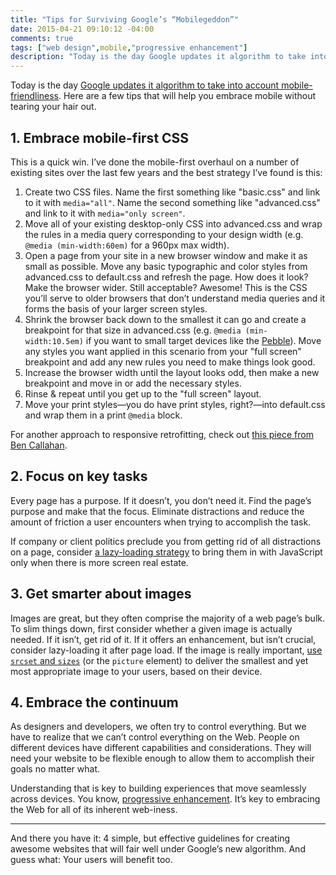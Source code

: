 ```yaml
---
title: "Tips for Surviving Google’s “Mobilegeddon”"
date: 2015-04-21 09:10:12 -04:00
comments: true
tags: ["web design",mobile,"progressive enhancement"]
description: "Today is the day Google updates it algorithm to take into account mobile-friendliness. Here are a few tips that will help you embrace mobile without tearing your hair out."
---
```


Today is the day [Google updates it algorithm to take into account mobile-friendliness](http://www.economist.com/news/business-and-finance/21648947-worlds-biggest-search-engine-shakes-up-its-algorithms-mobilegeddon). Here are a few tips that will help you embrace mobile without tearing your hair out.

<!-- more -->

## 1. Embrace mobile-first CSS

This is a quick win. I’ve done the mobile-first overhaul on a number of existing sites over the last few years and the best strategy I’ve found is this:

1. Create two CSS files. Name the first something like "basic.css" and link to it with `media="all"`. Name the second something like "advanced.css" and link to it with `media="only screen"`.
2. Move all of your existing desktop-only CSS into advanced.css and wrap the rules in a media query corresponding to your design width (e.g. `@media (min-width:60em)` for a 960px max width).
3. Open a page from your site in a new browser window and make it as small as possible. Move any basic typographic and color styles from advanced.css to default.css and refresh the page. How does it look? Make the browser wider. Still acceptable? Awesome! This is the CSS you’ll serve to older browsers that don’t understand media queries and it forms the basis of your larger screen styles.
4. Shrink the browser back down to the smallest it can go and create a breakpoint for that size in advanced.css (e.g. `@media (min-width:10.5em)` if you want to small target devices like the [Pebble](https://getpebble.com/)). Move any styles you want applied in this scenario from your "full screen" breakpoint and add any new rules you need to make things look good.
5. Increase the browser width until the layout looks odd, then make a new breakpoint and move in or add the necessary styles.
6. Rinse & repeat until you get up to the "full screen" layout.
7. Move your print styles—you do have print styles, right?—into default.css and wrap them in a print `@media` block.

For another approach to responsive retrofitting, check out [this piece from Ben Callahan](http://webstandardssherpa.com/reviews/responsive-retrofitting/).

## 2. Focus on key tasks

Every page has a purpose. If it doesn’t, you don’t need it. Find the page’s purpose and make that the focus. Eliminate distractions and reduce the amount of friction a user encounters when trying to accomplish the task.

If company or client politics preclude you from getting rid of all distractions on a page, consider [a lazy-loading strategy](http://www.filamentgroup.com/lab/ajax-includes-modular-content.html) to bring them in with JavaScript only when there is more screen real estate.

## 3. Get smarter about images

Images are great, but they often comprise the majority of a web page’s bulk. To slim things down, first consider whether a given image is actually needed. If it isn’t, get rid of it. If it offers an enhancement, but isn’t crucial, consider lazy-loading it after page load. If the image is really important, [use `srcset` and `sizes`](https://ericportis.com/posts/2014/srcset-sizes/) (or the `picture` element) to deliver the smallest and yet most appropriate image to your users, based on their device.

## 4. Embrace the continuum

As designers and developers, we often try to control everything. But we have to realize that we can’t control everything on the Web. People on different devices have different capabilities and considerations. They will need your website to be flexible enough to allow them to accomplish their goals no matter what.

Understanding that is key to building experiences that move seamlessly across devices. You know, [progressive enhancement](http://alistapart.com/article/understandingprogressiveenhancement). It’s key to embracing the Web for all of its inherent web-iness.

<hr>

And there you have it: 4 simple, but effective guidelines for creating awesome websites that will fair well under Google’s new algorithm. And guess what: Your users will benefit too.

